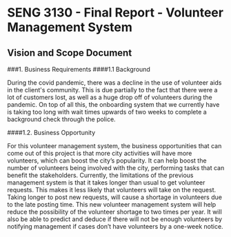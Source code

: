 # SENG 3130 - Final Report - Volunteer Management System

## Vision and Scope Document
 
###1. Business Requirements
####1.1 Background
<p>During the covid pandemic, there was a decline in the use of volunteer aids in the client's
community. This is due partially to the fact that there were a lot of customers lost, as well as a
huge drop off of volunteers during the pandemic. On top of all this, the onboarding system that
we currently have is taking too long with wait times upwards of two weeks to complete a
background check through the police.</p>

####1.2. Business Opportunity
<p>For this volunteer management system, the business opportunities that can come out of this
project is that more city activities will have more volunteers, which can boost the city’s
popularity. It can help boost the number of volunteers being involved with the city, performing
tasks that can benefit the stakeholders. Currently, the limitations of the previous management
system is that it takes longer than usual to get volunteer requests. This makes it less likely that
volunteers will take on the request. Taking longer to post new requests, will cause a shortage in
volunteers due to the late posting time. This new volunteer management system will help
reduce the possibility of the volunteer shortage to two times per year. It will also be able to
predict and deduce if there will not be enough volunteers by notifying management if cases
don’t have volunteers by a one-week notice.</p>
